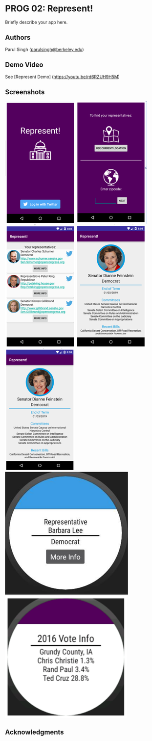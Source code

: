 # PROG 02: Represent!

Briefly describe your app here.

## Authors

Parul Singh ([parulsingh@berkeley.edu](mailto:parulsingh@berkeley.edu))

## Demo Video

See [Represent Demo] (https://youtu.be/rd6RZUH9H5M)

## Screenshots

<img src="screenshots/pic1.png" height="400" alt="Screenshot"/>
<img src="screenshots/pic2.png" height="400" alt="Screenshot"/>
<img src="screenshots/pic3.png" height="400" alt="Screenshot"/>
<img src="screenshots/pic4.png" height="400" alt="Screenshot"/>
<img src="screenshots/pic4.png" height="400" alt="Screenshot"/>
<img src="screenshots/pic6.jpg" height="400" alt="Screenshot"/>
<img src="screenshots/pic7.png" height="400" alt="Screenshot"/>

## Acknowledgments
